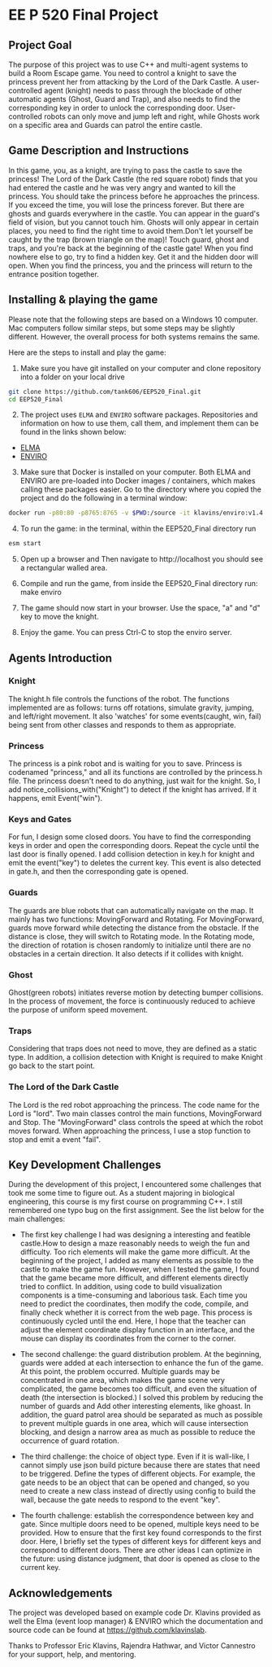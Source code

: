 EE P 520 Final Project
==
## Project Goal
The purpose of this project was to use C++ and multi-agent systems to build a Room Escape game. You need to control a knight to save the princess prevent her from attacking by the Lord of the Dark Castle. A user-controlled agent (knight) needs to pass through the blockade of other automatic agents (Ghost, Guard and Trap), and also needs to find the corresponding key in order to unlock the corresponding door. User-controlled robots can only move and jump left and right, while Ghosts work on a specific area and Guards can patrol the entire castle.

## Game Description and Instructions
In this game, you, as a knight, are trying to pass the castle to save the princess! The Lord of the Dark Castle (the red square robot) finds that you had entered the castle and he was very angry and wanted to kill the princess. You should take the princess before he approaches the princess. If you exceed the time, you will lose the princess forever. But there are ghosts and guards everywhere in the castle. You can appear in the guard's field of vision, but you cannot touch him. Ghosts will only appear in certain places, you need to find the right time to avoid them.Don't let yourself be caught by the trap (brown triangle on the map)! Touch guard, ghost and traps, and you're back at the beginning of the castle gate! When you find nowhere else to go, try to find a hidden key. Get it and the hidden door will open. When you find the princess, you and the princess will return to the entrance position together.

## Installing & playing the game
Please note that the following steps are based on a Windows 10 computer. Mac computers follow similar steps, but some steps may be slightly different. However, the overall process for both systems remains the same.

Here are the steps to install and play the game:

1. Make sure you have git installed on your computer and clone repository into a folder on your local drive

```bash
git clone https://github.com/tank606/EEP520_Final.git
cd EEP520_Final
```

2. The project uses `ELMA` and `ENVIRO` software packages. Repositories and information on how to use them, call them, and implement them can be found in the links shown below:

- [ELMA](https://github.com/klavinslab/elma)<br />
- [ENVIRO](https://github.com/klavinslab/enviro) <br />


3.  Make sure that Docker is installed on your computer. Both ELMA and ENVIRO are pre-loaded into Docker images / containers, which makes calling these packages easier. Go to the directory where you copied the project and do the following in a terminal window:

```bash
docker run -p80:80 -p8765:8765 -v $PWD:/source -it klavins/enviro:v1.4 bash
```

4. To run the game: in the terminal, within the EEP520_Final directory run
```bash
esm start
```

5. Open up a browser and Then navigate to http://localhost you should see a rectangular walled area.

6. Compile and run the game, from inside the EEP520_Final directory run:
make
enviro

7. The game should now start in your browser. Use the space, "a" and "d" key to move the knight.

8. Enjoy the game. You can press Ctrl-C to stop the enviro server.


## Agents Introduction

### Knight
The knight.h file controls the functions of the robot. The functions implemented are as follows: turns off rotations, simulate gravity, jumping, and left/right movement. It also 'watches' for some events(caught, win, fail) being sent from other classes and responds to them as appropriate.

### Princess
The princess is a pink robot and is waiting for you to save. Princess is codenamed "princess," and all its functions are controlled by the princess.h file. The princess doesn't need to do anything, just wait for the knight. So, I add notice_collisions_with("Knight") to detect if the knight has arrived. If it happens, emit Event("win"). 

### Keys and Gates
For fun, I design some closed doors. You have to find the corresponding keys in order and open the corresponding doors. Repeat the cycle until the last door is finally opened. I add collision detection in key.h for knight and emit the event("key") to deletes the current key. This event is also detected in gate.h, and then the corresponding gate is opened.

### Guards
The guards are blue robots that can automatically navigate on the map. It mainly has two functions: MovingForward and Rotating. For MovingForward, guards move forward while detecting the distance from the obstacle. If the distance is close, they will switch to Rotating mode. In the Rotating mode, 
the direction of rotation is chosen randomly to initialize until there are no obstacles in a certain direction. It also detects if it collides with knight.

### Ghost
Ghost(green robots) initiates reverse motion by detecting bumper collisions. In the process of movement, the force is continuously reduced to achieve the purpose of uniform speed movement.

### Traps
Considering that traps does not need to move, they are defined as a static type. In addition, a collision detection with Knight is required to make Knight go back to the start point.

### The Lord of the Dark Castle
The Lord is the red robot approaching the princess. The code name for the Lord is "lord". Two main classes control the main functions, MovingForward and Stop. The "MovingForward" class controls the speed at which the robot moves forward. When approaching the princess, I use a stop function to stop and emit a event "fail".


## Key Development Challenges
During the development of this project, I encountered some challenges that took me some time to figure out. As a student majoring in biological engineering, this course is my first course on programming C++. I still remembered one typo bug on the first assignment. See the list below for the main challenges:

- The first key challenge I had was designing a interesting and featible castle.How to design a maze reasonably needs to weigh the fun and difficulty. Too rich elements will make the game more difficult. At the beginning of the project, I added as many elements as possible to the castle to make the game fun. However, when I tested the game, I found that the game became more difficult, and different elements directly tried to conflict. In addition, using code to build visualization components is a time-consuming and laborious task. Each time you need to predict the coordinates, then modify the code, compile, and finally check whether it is correct from the web page. This process is continuously cycled until the end. Here, I hope that the teacher can adjust the element coordinate display function in an interface, and the mouse can display its coordinates from the corner to the corner.

- The second challenge: the guard distribution problem. At the beginning, guards were added at each intersection to enhance the fun of the game. At this point, the problem occurred. Multiple guards may be concentrated in one area, which makes the game scene very complicated, the game becomes too difficult, and even the situation of death (the intersection is blocked.) I solved this problem by reducing the number of guards and Add other interesting elements, like ghoast. In addition, the guard patrol area should be separated as much as possible to prevent multiple guards in one area, which will cause intersection blocking, and design a narrow area as much as possible to reduce the occurrence of guard rotation.

- The third challenge: the choice of object type. Even if it is wall-like, I cannot simply use json build picture because there are states that need to be triggered. Define the types of different objects. For example, the gate needs to be an object that can be opened and changed, so you need to create a new class instead of directly using config to build the wall, because the gate needs to respond to the event "key".

- The fourth challenge: establish the correspondence between key and gate. Since multiple doors need to be opened, multiple keys need to be provided. How to ensure that the first key found corresponds to the first door. Here, I briefly set the types of different keys for different keys and correspond to different doors. There are other ideas I can optimize in the future: using distance judgment, that door is opened as close to the current key.


## Acknowledgements

The project was developed based on example code Dr. Klavins provided as well the Elma (event loop manager) & ENVIRO which the documentation and source code can be found at https://github.com/klavinslab.

Thanks to Professor Eric Klavins, Rajendra Hathwar, and Victor Cannestro for your support, help, and mentoring.


